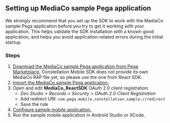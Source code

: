 ## Setting up MediaCo sample Pega application

We strongly recommend that you set up the SDK to work with the MediaCo sample Pega application before you try to get it working with your application. This helps validate the SDK installation with a known good application, and helps you avoid application-related errors during the initial startup.

### Steps

1. [Download the MediaCo sample Pega application from Pega Marketplace.](https://community.pega.com/marketplace/component/react-sdk) Constellation Mobile SDK does not provide its own MediaCo RAP file yet, so please use the one from React SDK.
2. [Import the MediaCo sample Pega application.](https://docs.pega.com/bundle/constellation-sdk/page/constellation-sdks/sdks/importing-mediaco-sample-application.html)
3. Open and edit **MediaCo_ReactSDK** OAuth 2.0 client registration:
    - *Dev Studio > Records > Security > OAuth 2.0 Client Registration*
    - Add redirect URI: `com.pega.mobile.constellation.sample://redirect`
    - Save the rule
4. [Configure sample mobile application.](./configure-sample-mobile-app.md)
5. Run the sample mobile application in Android Studio or XCode.

